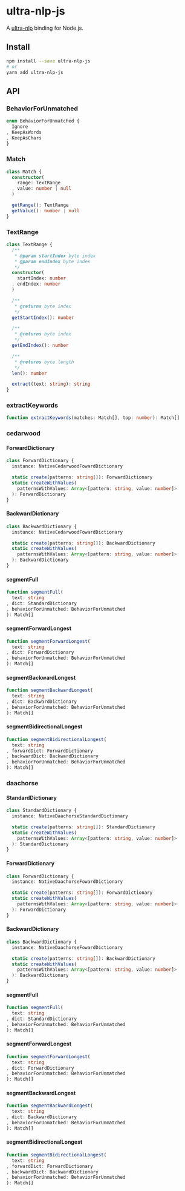 # ultra-nlp-js
A [ultra-nlp] binding for Node.js.

[ultra-nlp]: https://crates.io/crates/ultra-nlp

## Install
```sh
npm install --save ultra-nlp-js
# or
yarn add ultra-nlp-js
```

## API
### BehaviorForUnmatched
```ts
enum BehaviorForUnmatched {
  Ignore
, KeepAsWords
, KeepAsChars
}
```

### Match
```ts
class Match {
  constructor(
    range: TextRange
  , value: number | null
  )

  getRange(): TextRange
  getValue(): number | null
}
```

### TextRange
```ts
class TextRange {
  /**
   * @param startIndex byte index
   * @param endIndex byte index
   */
  constructor(
    startIndex: number
  , endIndex: number
  )

  /**
   * @returns byte index
   */
  getStartIndex(): number

  /**
   * @returns byte index
   */
  getEndIndex(): number

  /**
   * @returns byte length
   */
  len(): number

  extract(text: string): string
}
```

### extractKeywords
```ts
function extractKeywords(matches: Match[], top: number): Match[]
```

### cedarwood
#### ForwardDictionary
```ts
class ForwardDictionary {
  instance: NativeCedarwoodFowardDictionary

  static create(patterns: string[]): ForwardDictionary
  static createWithValues(
    patternsWithValues: Array<[pattern: string, value: number]>
  ): ForwardDictionary
}
```

#### BackwardDictionary
```ts
class BackwardDictionary {
  instance: NativeCedarwoodFowardDictionary

  static create(patterns: string[]): BackwardDictionary
  static createWithValues(
    patternsWithValues: Array<[pattern: string, value: number]>
  ): BackwardDictionary
}
```

#### segmentFull
```ts
function segmentFull(
  text: string
, dict: StandardDictionary
, behaviorForUnmatched: BehaviorForUnmatched
): Match[]
```

#### segmentForwardLongest
```ts
function segmentForwardLongest(
  text: string
, dict: ForwardDictionary
, behaviorForUnmatched: BehaviorForUnmatched
): Match[]
```

#### segmentBackwardLongest
```ts
function segmentBackwardLongest(
  text: string
, dict: BackwardDictionary
, behaviorForUnmatched: BehaviorForUnmatched
): Match[]
```

#### segmentBidirectionalLongest
```ts
function segmentBidirectionalLongest(
  text: string
, forwardDict: ForwardDictionary
, backwardDict: BackwardDictionary
, behaviorForUnmatched: BehaviorForUnmatched
): Match[]
```

### daachorse
#### StandardDictionary
```ts
class StandardDictionary {
  instance: NativeDaachorseStandardDictionary

  static create(patterns: string[]): StandardDictionary
  static createWithValues(
    patternsWithValues: Array<[pattern: string, value: number]>
  ): StandardDictionary
}
```

#### ForwardDictionary
```ts
class ForwardDictionary {
  instance: NativeDaachorseFowardDictionary

  static create(patterns: string[]): ForwardDictionary
  static createWithValues(
    patternsWithValues: Array<[pattern: string, value: number]>
  ): ForwardDictionary
}
```

#### BackwardDictionary
```ts
class BackwardDictionary {
  instance: NativeDaachorseFowardDictionary

  static create(patterns: string[]): BackwardDictionary
  static createWithValues(
    patternsWithValues: Array<[pattern: string, value: number]>
  ): BackwardDictionary
}
```

#### segmentFull
```ts
function segmentFull(
  text: string
, dict: StandardDictionary
, behaviorForUnmatched: BehaviorForUnmatched
): Match[]
```

#### segmentForwardLongest
```ts
function segmentForwardLongest(
  text: string
, dict: ForwardDictionary
, behaviorForUnmatched: BehaviorForUnmatched
): Match[]
```

#### segmentBackwardLongest
```ts
function segmentBackwardLongest(
  text: string
, dict: BackwardDictionary
, behaviorForUnmatched: BehaviorForUnmatched
): Match[]
```

#### segmentBidirectionalLongest
```ts
function segmentBidirectionalLongest(
  text: string
, forwardDict: ForwardDictionary
, backwardDict: BackwardDictionary
, behaviorForUnmatched: BehaviorForUnmatched
): Match[]
```
